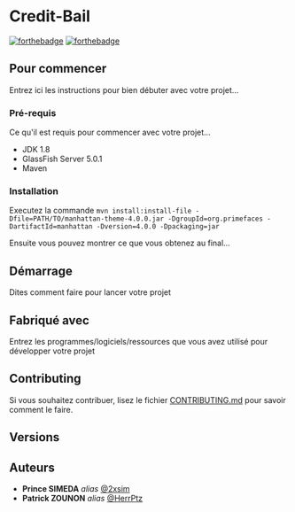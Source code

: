 # Credit-Bail

[![forthebadge](https://forthebadge.com/images/badges/built-by-developers.svg)](https://forthebadge.com)
[![forthebadge](https://forthebadge.com/images/badges/made-with-java.svg)](https://forthebadge.com)

## Pour commencer

Entrez ici les instructions pour bien débuter avec votre projet...

### Pré-requis

Ce qu'il est requis pour commencer avec votre projet...

- JDK 1.8
- GlassFish Server 5.0.1
- Maven

### Installation

Executez la commande `mvn install:install-file -Dfile=PATH/TO/manhattan-theme-4.0.0.jar -DgroupId=org.primefaces -DartifactId=manhattan -Dversion=4.0.0 -Dpackaging=jar`

Ensuite vous pouvez montrer ce que vous obtenez au final...

## Démarrage

Dites comment faire pour lancer votre projet

## Fabriqué avec

Entrez les programmes/logiciels/ressources que vous avez utilisé pour développer votre projet

## Contributing

Si vous souhaitez contribuer, lisez le fichier [CONTRIBUTING.md](https://example.org) pour savoir comment le faire.

## Versions

## Auteurs

- **Prince SIMEDA** _alias_ [@2xsim](https://github.com/2xsim)
- **Patrick ZOUNON** _alias_ [@HerrPtz](https://github.com/herrptz)
